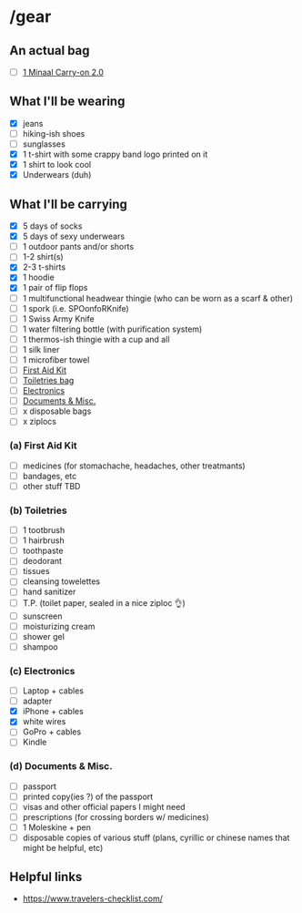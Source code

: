# /gear

## An actual bag 
- [ ] [1 Minaal Carry-on 2.0](http://www.minaal.com/products/carry-on-2-0-bag)

## What I'll be wearing
- [x] jeans
- [ ] hiking-ish shoes
- [ ] sunglasses
- [x] 1 t-shirt with some crappy band logo printed on it 
- [x] 1 shirt to look cool
- [x] Underwears (duh)

## What I'll be carrying
- [x] 5 days of socks
- [x] 5 days of sexy underwears
- [ ] 1 outdoor pants and/or shorts
- [ ] 1-2 shirt(s)
- [x] 2-3 t-shirts
- [x] 1 hoodie
- [x] 1 pair of flip flops
- [ ] 1 multifunctional headwear thingie (who can be worn as a scarf & other)
- [ ] 1 spork (i.e. SPOonfoRKnife)
- [ ] 1 Swiss Army Knife
- [ ] 1 water filtering bottle (with purification system)
- [ ] 1 thermos-ish thingie with a cup and all
- [ ] 1 silk liner
- [ ] 1 microfiber towel
- [ ] [First Aid Kit](https://github.com/jeremybenaim/travel/blob/master/gear/README.md#a-first-aid-kit)
- [ ] [Toiletries bag](https://github.com/jeremybenaim/travel/tree/master/gear#b-toiletries)
- [ ] [Electronics](https://github.com/jeremybenaim/travel/blob/master/gear/README.md#c-electronics)
- [ ] [Documents & Misc.](https://github.com/jeremybenaim/travel/blob/master/gear/README.md#d-documents--misc)
- [ ] x disposable bags 
- [ ] x ziplocs

### (a) First Aid Kit
- [ ] medicines (for stomachache, headaches, other treatmants)
- [ ] bandages, etc
- [ ] other stuff TBD

### (b) Toiletries
- [ ] 1 tootbrush
- [ ] 1 hairbrush
- [ ] toothpaste
- [ ] deodorant
- [ ] tissues
- [ ] cleansing towelettes
- [ ] hand sanitizer
- [ ] T.P. (toilet paper, sealed in a nice ziploc :ok_hand:)
- [ ] sunscreen 
- [ ] moisturizing cream
- [ ] shower gel
- [ ] shampoo

### (c) Electronics
- [ ] Laptop + cables
- [ ] adapter
- [x] iPhone + cables
- [x] white wires
- [ ] GoPro + cables
- [ ] Kindle

### (d) Documents & Misc.
- [ ] passport
- [ ] printed copy(ies ?) of the passport
- [ ] visas and other official papers I might need
- [ ] prescriptions (for crossing borders w/ medicines)
- [ ] 1 Moleskine + pen
- [ ] disposable copies of various stuff (plans, cyrillic or chinese names that might be helpful, etc)

## Helpful links
- https://www.travelers-checklist.com/
